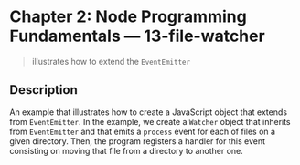# Chapter 2: Node Programming Fundamentals &mdash; 13-file-watcher
> illustrates how to extend the `EventEmitter`

## Description
An example that illustrates how to create a JavaScript object that extends from `EventEmitter`. In the example, we create a `Watcher` object that inherits from `EventEmitter` and that emits a `process` event for each of files on a given directory. Then, the program registers a handler for this event consisting on moving that file from a directory to another one.
